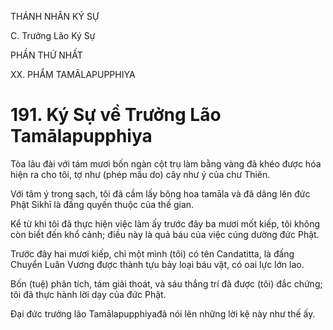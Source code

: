 THÁNH NHÂN KÝ SỰ

C. Trưởng Lão Ký Sự

PHẦN THỨ NHẤT

XX. PHẨM TAMĀLAPUPPHIYA

# 191. Ký Sự về Trưởng Lão Tamālapupphiya

Tòa lâu đài với tám mươi bốn ngàn cột trụ làm bằng vàng đã khéo được hóa hiện ra cho tôi, tợ như (phép mầu do) cây như ý của chư Thiên.

Với tâm ý trong sạch, tôi đã cầm lấy bông hoa tamāla và đã dâng lên đức Phật Sikhī là đấng quyến thuộc của thế gian.

Kể từ khi tôi đã thực hiện việc làm ấy trước đây ba mươi mốt kiếp, tôi không còn biết đến khổ cảnh; điều này là quả báu của việc cúng dường đức Phật.

Trước đây hai mươi kiếp, chỉ một mình (tôi) có tên Candatitta, là đấng Chuyển Luân Vương được thành tựu bảy loại báu vật, có oai lực lớn lao.

Bốn (tuệ) phân tích, tám giải thoát, và sáu thắng trí đã được (tôi) đắc chứng; tôi đã thực hành lời dạy của đức Phật.

Đại đức trưởng lão Tamālapupphiyađã nói lên những lời kệ này như thế ấy.

